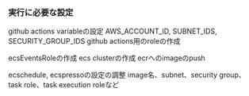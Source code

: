 ### 実行に必要な設定
github actions variableの設定
AWS_ACCOUNT_ID, SUBNET_IDS, SECURITY_GROUP_IDS
github actions用のroleの作成

ecsEventsRoleの作成
ecs clusterの作成
ecrへのimageのpush

ecschedule, ecspressoの設定の調整
image名、subnet、security group、task role、task execution roleなど